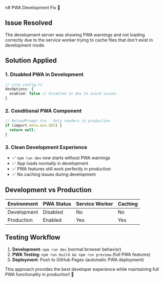 n# PWA Development Fix 🔧

## Issue Resolved
The development server was showing PWA warnings and not loading correctly due to the service worker trying to cache files that don't exist in development mode.

## Solution Applied

### 1. **Disabled PWA in Development**
```typescript
// vite.config.ts
devOptions: {
  enabled: false // Disabled in dev to avoid issues
}
```

### 2. **Conditional PWA Component**
```typescript
// ReloadPrompt.tsx - Only renders in production
if (import.meta.env.DEV) {
  return null;
}
```

### 3. **Clean Development Experience**
- ✅ `npm run dev` now starts without PWA warnings
- ✅ App loads normally in development
- ✅ PWA features still work perfectly in production
- ✅ No caching issues during development

## Development vs Production

| Environment | PWA Status | Service Worker | Caching |
|-------------|------------|----------------|---------|
| Development | Disabled   | No             | No      |
| Production  | Enabled    | Yes            | Yes     |

## Testing Workflow

1. **Development**: `npm run dev` (normal browser behavior)
2. **PWA Testing**: `npm run build && npm run preview` (full PWA features)
3. **Deployment**: Push to GitHub Pages (automatic PWA deployment)

This approach provides the best developer experience while maintaining full PWA functionality in production! 🚀
